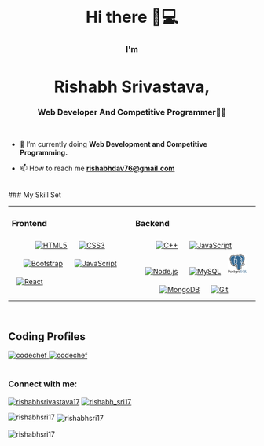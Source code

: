 ### <div align="center"><h1> Hi there 👋💻</h1></div>  
### <div align="center"> I'm <h1> Rishabh Srivastava, </h1>Web Developer And Competitive Programmer👨‍💻</div>  
  <br/>

- 🌱 I’m currently doing **Web Development and Competitive Programming.**

- 📫 How to reach me **rishabhdav76@gmail.com**

</br>
### My Skill Set  
<table><tr><td valign="top" width="50%">



### Frontend  
<div align="center">  
<a href="https://en.wikipedia.org/wiki/HTML5" target="_blank"><img style="margin: 10px" src="https://profilinator.rishav.dev/skills-assets/html5-original-wordmark.svg" alt="HTML5" height="50" /></a>  
<a href="https://www.w3schools.com/css/" target="_blank"><img style="margin: 10px" src="https://profilinator.rishav.dev/skills-assets/css3-original-wordmark.svg" alt="CSS3" height="50" /></a>  
<a href="https://getbootstrap.com/docs/3.4/javascript/" target="_blank"><img style="margin: 10px" src="https://profilinator.rishav.dev/skills-assets/bootstrap-plain.svg" alt="Bootstrap" height="50" /></a> 
<a href="https://www.javascript.com/" target="_blank"><img style="margin: 10px" src="https://profilinator.rishav.dev/skills-assets/javascript-original.svg" alt="JavaScript" height="50" /></a>  
</div>
<a href="https://reactjs.org/" target="_blank"><img style="margin: 10px" src="https://profilinator.rishav.dev/skills-assets/react-original-wordmark.svg" alt="React" height="50" /></a>  
</td><td valign="top" width="50%">



### Backend  
<div align="center">  
<a href="https://www.cplusplus.com/" target="_blank"><img style="margin: 10px" src="https://profilinator.rishav.dev/skills-assets/cplusplus-original.svg" alt="C++" height="50" /></a>  
<a href="https://www.javascript.com/" target="_blank"><img style="margin: 10px" src="https://profilinator.rishav.dev/skills-assets/javascript-original.svg" alt="JavaScript" height="50" /></a>  
<a href="https://nodejs.org/" target="_blank"><img style="margin: 10px" src="https://profilinator.rishav.dev/skills-assets/nodejs-original-wordmark.svg" alt="Node.js" height="50" /></a>  
<a href="https://www.mysql.com/" target="_blank"><img style="margin: 10px" src="https://profilinator.rishav.dev/skills-assets/mysql-original-wordmark.svg" alt="MySQL" height="50" /></a> 
<a href="https://www.postgresql.org" target="_blank" rel="noreferrer"> <img src="https://raw.githubusercontent.com/devicons/devicon/master/icons/postgresql/postgresql-original-wordmark.svg" alt="postgresql" width="40" height="40"/> </a>
<a href="https://www.mongodb.com/" target="_blank"><img style="margin: 10px" src="https://profilinator.rishav.dev/skills-assets/mongodb-original-wordmark.svg" alt="MongoDB" height="50" /></a>  
<a href="https://github.com/" target="_blank"><img style="margin: 10px" src="https://profilinator.rishav.dev/skills-assets/git-scm-icon.svg" alt="Git" height="50" /></a>   

</td></tr></table>
<br/>  
<h2>Coding Profiles </h2>   
<div align="left">
<a href="https://codechef.com/users/rishabhsri17" target="_blank">
<img src=https://cdn.codechef.com/sites/all/themes/abessive/cc-logo.png width=20% alt=codechef  />
</a>
 
<a href="https://codeforces.com/profile/rishabh_sri17" target="_blank">
<img src=https://codeforces.org/s/0/images/codeforces-sponsored-by-ton.png width=20% alt=codechef  />
</a>  
</div>  
<br/>

<h3 align="left">Connect with me:</h3>
<p align="left">
<a href="https://linkedin.com/in/rishabhsrivastava17" target="blank"><img align="center" src="https://raw.githubusercontent.com/rahuldkjain/github-profile-readme-generator/master/src/images/icons/Social/linked-in-alt.svg" alt="rishabhsrivastava17" height="30" width="40" /></a>
<a href="https://instagram.com/rishabh_sri17" target="blank"><img align="center" src="https://raw.githubusercontent.com/rahuldkjain/github-profile-readme-generator/master/src/images/icons/Social/instagram.svg" alt="rishabh_sri17" height="30" width="40" /></a>
</p>


<p><img align="left" src="https://github-readme-stats.vercel.app/api/top-langs?username=rishabhsri17&show_icons=true&locale=en&layout=compact" alt="rishabhsri17" /></p>

<p>&nbsp;<img align="center" src="https://github-readme-stats.vercel.app/api?username=rishabhsri17&show_icons=true&locale=en" alt="rishabhsri17" /></p>

<p><img align="center" src="https://github-readme-streak-stats.herokuapp.com/?user=rishabhsri17&" alt="rishabhsri17" /></p>
